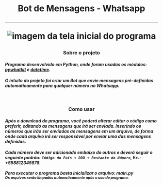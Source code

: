 <!--titulo-->
<h1 align="center"><strong>Bot de Mensagens - Whatsapp</strong><hr>

<img src="https://external-content.duckduckgo.com/iu/?u=https%3A%2F%2Fwww.messengerpeople.com%2Fwp-content%2Fuploads%2F2018%2F05%2Fwhatsapp-chatbot.png&f=1&nofb=1" alt="imagem da tela inicial do programa"></h1>


<h3 align="center"><strong>Sobre o projeto</strong></h3>

#### *Programa desenvolvido em __Python__, onde foram usadas os módulos: <a href="https://pywhatkit.herokuapp.com/">__pywhatkit__</a> e <a href="https://docs.python.org/3/library/datetime.html">__datetime__</a>.*

#### *O intuito do projeto foi criar um __Bot__ que envie mensagens pré-definidas automaticamente para qualquer número no __Whatsapp__.*
<br>


<h3 align="center"><strong>Como usar</strong></h3>

#### *Após o __download__ do programa, você poderá alterar editar o código como preferir, editando as mensagens que irá ser enviada. Inserindo os __números__ que irão ser enviadas as __mensagens__ em um __arquivo__, de forma onde cada arquivo irá ser __responsável__ por enviar uma das mensagens definidas.*

#### *Cada __número__ deve ser adicionado __embaixo do outros__ e deverá seguir o seguinte padrão: ```Código do País + DDD + Restante do Número```, __Ex.: +558812345678__.<br><br>Para executar o programa basta inicializar o arquivo: __main.py__<br><sup>Os arquivos serão limpados automaticamente após o uso do programa.</sup>*
